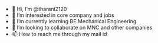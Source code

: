 - 👋 Hi, I’m @tharani2120
- 👀 I’m interested in core company and jobs
- 🌱 I’m currently learning BE Mechanical Engineering
- 💞️ I’m looking to collaborate on MNC and other companies
- 📫 How to reach me through my mail id

<!---
tharani2120/tharani2120 is a ✨ special ✨ repository because its `README.md` (this file) appears on your GitHub profile.
You can click the Preview link to take a look at your changes.
--->
